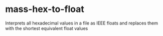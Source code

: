 # mass-hex-to-float
Interprets all hexadecimal values in a file as IEEE floats and replaces them with the shortest equivalent float values

